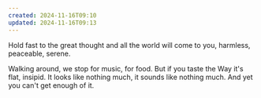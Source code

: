 ```yaml
---
created: 2024-11-16T09:10
updated: 2024-11-16T09:13
---
```



Hold fast to the great thought
and all the world will come to you,
harmless, peaceable, serene.

Walking around, we stop
for music, for food.
But if you taste the Way
it's flat, insipid.
It looks like nothing much,
it sounds like nothing much.
And yet you can't get enough of it.




